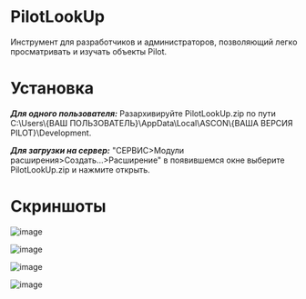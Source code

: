 # PilotLookUp
Инструмент для разработчиков и администраторов, позволяющий легко просматривать и изучать объекты Pilot.

# Установка

***Для одного пользователя:*** Разархивируйте PilotLookUp.zip по пути C:\Users\\{ВАШ ПОЛЬЗОВАТЕЛЬ}\AppData\Local\ASCON\\{ВАША ВЕРСИЯ PILOT}\Development.

***Для загрузки на сервер:*** "СЕРВИС>Модули расширения>Создать...>Расширение" в появившемся окне выберите PilotLookUp.zip и нажмите открыть.

# Скриншоты
![image](https://github.com/user-attachments/assets/edc6cb01-b136-401b-9733-db179652a8d6)

![image](https://github.com/user-attachments/assets/1af33970-7122-4159-8e98-638341369300)

![image](https://github.com/user-attachments/assets/49a2ca46-5f70-4c40-b437-f4ad3c601391)

![image](https://github.com/user-attachments/assets/064422f5-4587-4217-8690-43203d702390)
